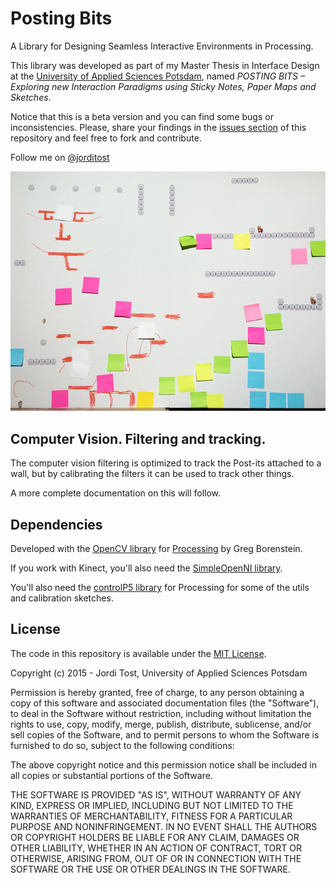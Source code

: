 Posting Bits
==============

A Library for Designing Seamless Interactive Environments in Processing.

This library was developed as part of my Master Thesis in Interface Design at the [University of Applied Sciences Potsdam](http://design.fh-potsdam.de), named *POSTING BITS – Exploring new Interaction Paradigms using Sticky Notes, Paper Maps and Sketches*.

Notice that this is a beta version and you can find some bugs or inconsistencies. Please, share your findings in the [issues section](https://github.com/jorditost/PostingBits/issues) of this repository and feel free to fork and contribute.

Follow me on [@jorditost](http://twitter.com/jorditost)

![Demo at TEI'15. Super Mario Bros.® characters are copyright of Nintendo®.](/data/PostingBits_TEI15.jpg "Demo at TEI'15. Super Mario Bros.® characters are copyright of Nintendo®.")

## Computer Vision. Filtering and tracking.

The computer vision filtering is optimized to track the Post-its attached to a wall, but by calibrating the filters it can be used to track other things.

A more complete documentation on this will follow.

## Dependencies

Developed with the [OpenCV library](https://github.com/atduskgreg/opencv-processing) for [Processing](http://processing.org/) by Greg Borenstein.

If you work with Kinect, you'll also need the [SimpleOpenNI library](https://code.google.com/p/simple-openni/).

You'll also need the [controlP5 library](http://www.sojamo.de/libraries/controlP5/) for Processing for some of the utils and calibration sketches.

## License

The code in this repository is available under the [MIT License](https://en.wikipedia.org/wiki/MIT_License).

Copyright (c) 2015 - Jordi Tost, University of Applied Sciences Potsdam

Permission is hereby granted, free of charge, to any person obtaining a copy of this software and associated documentation files (the "Software"), to deal in the Software without restriction, including without limitation the rights to use, copy, modify, merge, publish, distribute, sublicense, and/or sell copies of the Software, and to permit persons to whom the Software is furnished to do so, subject to the following conditions:

The above copyright notice and this permission notice shall be included in all copies or substantial portions of the Software.

THE SOFTWARE IS PROVIDED "AS IS", WITHOUT WARRANTY OF ANY KIND, EXPRESS OR IMPLIED, INCLUDING BUT NOT LIMITED TO THE WARRANTIES OF MERCHANTABILITY, FITNESS FOR A PARTICULAR PURPOSE AND NONINFRINGEMENT. IN NO EVENT SHALL THE AUTHORS OR COPYRIGHT HOLDERS BE LIABLE FOR ANY CLAIM, DAMAGES OR OTHER LIABILITY, WHETHER IN AN ACTION OF CONTRACT, TORT OR OTHERWISE, ARISING FROM, OUT OF OR IN CONNECTION WITH THE SOFTWARE OR THE USE OR OTHER DEALINGS IN THE SOFTWARE.
